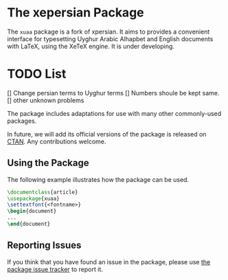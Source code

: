 # The xepersian Package
The `xuaa` package is a fork of xpersian. It aims to provides a convenient interface for typesetting 
Uyghur Arabic Alhapbet and English documents with LaTeX, using the XeTeX engine. It is under developing.

# TODO List
[] Change persian terms to Uyghur terms
[] Numbers shoule be kept same.
[] other unknown problems

The package includes adaptations for use with many other commonly-used 
packages.

In future, we will add its official versions of the package is released on [CTAN](https://ctan.org/pkg/xuaa). Any contributions welcome.

## Using the Package
The following example illustrates how the package can be used.
````tex
\documentclass{article}
\usepackage{xuaa}
\settextfont{<fontname>}
\begin{document}
...
\end{document}
````

## Reporting Issues
If you think that you have found an issue in the package, please use 
[the package issue tracker](https://github.com/persiantex/xuaa/issues) 
to report it.
